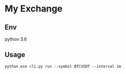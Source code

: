 # My Exchange

## Env
python 3.6

## Usage
```
python.exe cli.py run --symbol BTCUSDT --interval 1m
```